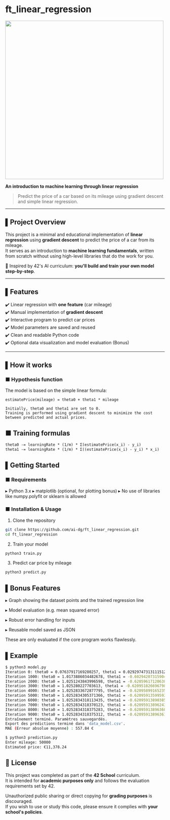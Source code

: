 # ft_linear_regression 

<img src="https://github.com/user-attachments/assets/8adbc6ec-3d00-47f4-9b45-54802938e013" width="500">


**An introduction to machine learning through linear regression**  

> Predict the price of a car based on its mileage using gradient descent and simple linear regression.

---

## ▌Project Overview  

This project is a minimal and educational implementation of **linear regression** using **gradient descent** to predict the price of a car from its mileage.  
It serves as an introduction to **machine learning fundamentals**, written from scratch without using high-level libraries that do the work for you.

📘 Inspired by 42's AI curriculum: **you'll build and train your own model step-by-step**.

---

## ▌Features  

✔️ Linear regression with **one feature** (car mileage)  
✔️ Manual implementation of **gradient descent**  
✔️ Interactive program to predict car prices  
✔️ Model parameters are saved and reused  
✔️ Clean and readable Python code  
✔️ Optional data visualization and model evaluation (Bonus)

---

## ▌How it works  

### ■ Hypothesis function  
The model is based on the simple linear formula:  
```text
estimatePrice(mileage) = theta0 + theta1 * mileage

Initially, theta0 and theta1 are set to 0.
Training is performed using gradient descent to minimize the cost between predicted and actual prices.
```


## ■ Training formulas
```txt
theta0 -= learningRate * (1/m) * Σ(estimatePrice(x_i) - y_i)
theta1 -= learningRate * (1/m) * Σ((estimatePrice(x_i) - y_i) * x_i)
```

## ▌Getting Started
### ■ Requirements
▸ Python 3.x
▸ matplotlib (optional, for plotting bonus)
▸ No use of libraries like numpy.polyfit or sklearn is allowed

### ■ Installation & Usage
1. Clone the repository
```bash
git clone https://github.com/ai-dg/ft_linear_regression.git
cd ft_linear_regression
```
2. Train your model
```bash
python3 train.py
```
3. Predict car price by mileage
```bash
python3 predict.py
```

## ▌Bonus Features
▸ Graph showing the dataset points and the trained regression line

▸ Model evaluation (e.g. mean squared error)

▸ Robust error handling for inputs

▸ Reusable model saved as JSON

These are only evaluated if the core program works flawlessly.


## ▌Example
```bash
$ python3 model.py
Iteration 0: theta0 = 0.07637917169280257, theta1 = 0.029297473131115127
Iteration 1000: theta0 = 1.0173886034482678, theta1 = -0.602942073159048
Iteration 2000: theta0 = 1.0251243843996598, theta1 = -0.6205961712063829
Iteration 3000: theta0 = 1.025280227703613, theta1 = -0.6209518266967988
Iteration 4000: theta0 = 1.0252833672877795, theta1 = -0.6209589916523539
Iteration 5000: theta0 = 1.0252834305371366, theta1 = -0.6209591359959374
Iteration 6000: theta0 = 1.0252834318113435, theta1 = -0.6209591389038507
Iteration 7000: theta0 = 1.0252834318370123, theta1 = -0.6209591389624312
Iteration 8000: theta0 = 1.0252834318375283, theta1 = -0.6209591389636094
Iteration 9000: theta0 = 1.0252834318375312, theta1 = -0.6209591389636161
Entraînement terminé. Paramètres sauvegardés.
Export des prédictions terminé dans 'data_model.csv'.
MAE (Erreur absolue moyenne) : 557.84 €

$ python3 prediction.py
Enter mileage: 50000
Estimated price: €11,378.24
```

## 📜 License

This project was completed as part of the **42 School** curriculum.  
It is intended for **academic purposes only** and follows the evaluation requirements set by 42.  

Unauthorized public sharing or direct copying for **grading purposes** is discouraged.  
If you wish to use or study this code, please ensure it complies with **your school's policies**.
